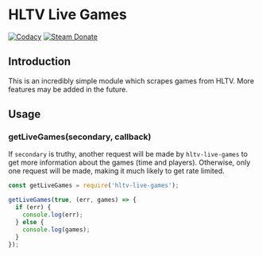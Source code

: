 # HLTV Live Games

[![Codacy][codacy-img]][codacy-url]
[![Steam Donate][steam-donate-img]][steam-donate-url]

## Introduction

This is an incredibly simple module which scrapes games from HLTV. More
features may be added in the future.

## Usage

### getLiveGames(secondary, callback)

If `secondary` is truthy, another request will be made by `hltv-live-games` to
get more information about the games (time and players). Otherwise, only one
request will be made, making it much likely to get rate limited.

```js
const getLiveGames = require('hltv-live-games');

getLiveGames(true, (err, games) => {
  if (err) {
    console.log(err);
  } else {
    console.log(games);
  }
});
```

<!-- Badge URLs -->

[codacy-img]:       https://img.shields.io/codacy/grade/1c459a215964481fa286267a4ea9c98d.svg?style=flat-square
[codacy-url]:       https://www.codacy.com/app/dassonville-andrew/hltv-live-games
[steam-donate-img]: https://img.shields.io/badge/donate-Steam-lightgrey.svg?style=flat-square
[steam-donate-url]: https://steamcommunity.com/tradeoffer/new/?partner=132224795&token=HuEE9Mk1
